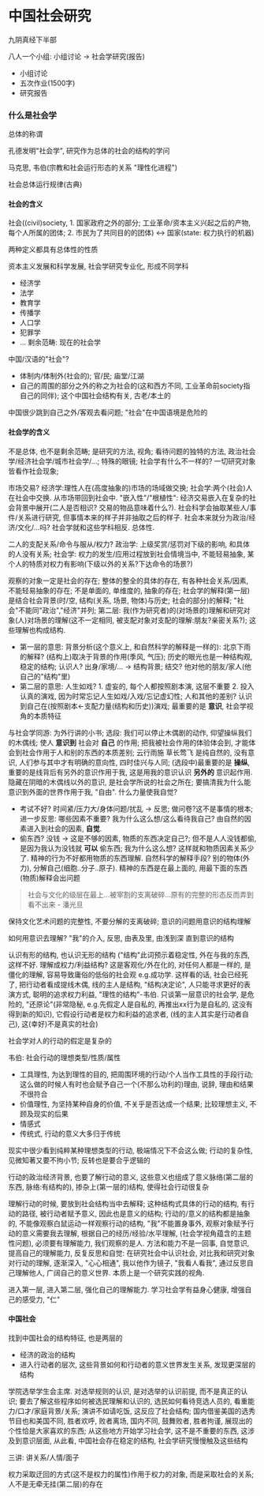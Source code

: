 # 中国社会研究

九阴真经下半部

八人一个小组: 小组讨论 -> 社会学研究(报告)

- 小组讨论
- 五次作业(1500字)
- 研究报告

### 什么是社会学

总体的称谓

孔德发明"社会学", 研究作为总体的社会的结构的学问

马克思, 韦伯(宗教和社会运行形态的关系 "理性化进程")

社会总体运行规律(古典)

#### 社会的含义

社会((civil)society, 1. 国家政府之外的部分; 工业革命/资本主义兴起之后的产物, 每个人所属的团体; 2. 市民为了共同目的的团体) <-> 国家(state: 权力执行的机器)

两种定义都具有总体性的性质

资本主义发展和科学发展, 社会学研究专业化, 形成不同学科
- 经济学
- 法学
- 教育学
- 传播学
- 人口学
- 犯罪学
- ... 剩余范畴: 现在的社会学

中国/汉语的"社会"?
- 体制内/体制外(社会的); 官/民; 庙堂/江湖
- 自己的周围的部分之外的称之为社会的(这和西方不同, 工业革命前society指自己的同伴); 这个中国社会结构有关, 古老/本土的

中国很少跳到自己之外/客观去看问题; "社会"在中国语境是危险的

#### 社会学的含义

不是总体, 也不是剩余范畴; 是研究的方法, 视角; 看待问题的独特的方法, 政治社会学/经济社会学/城市社会学/...; 特殊的眼镜; 社会学有什么不一样的? 一切研究对象皆看作社会现象;

市场交易? 经济学:理性人在(高度抽象的)市场的场域做交换; 社会学:两个(社会)人在社会中交换. 从市场带回到社会中. "嵌入性"/"根植性": 经济交易嵌入在复杂的社会背景中展开(二人是否相识? 交易的物品意味着什么?). 社会科学会抽取某些人/事件/关系进行研究, 但事情本来的样子并非抽取之后的样子. 社会本来就分为政治/经济/文化/...吗? 社会学就和这些学科相反. 总体性.

二人的支配关系/命令与服从/权力? 政治学: 上级奖赏/惩罚对下级的影响, 和具体的人没有关系; 社会学: 权力的发生/应用过程放到社会情境当中, 不能轻易抽象, 某个人的特质对权力有影响(下级以外的关系?下达命令的场景?)

观察的对象一定是社会的存在; 整体的整全的具体的存在, 有各种社会关系/因素, 不能轻易抽象的存在; 不是单面的, 单维度的, 抽象的存在; 社会学的解释(第一层)是结合社会背景(时/空, 结构(关系, 场景, 物体)与历史; 社会的部分)的解释; "社会"不能同"政治","经济"并列; 第二层: 我(作为研究者)的(对场景的)理解和研究对象(人)对场景的理解(这不一定相同, 被支配对象对支配的理解:朋友?亲密关系?); 这些理解也构成结构.

- 第一层的意思: 背景分析(这个意义上, 和自然科学的解释是一样的): 北京下雨的解释? (结构上)取决于背景的作用(季风, 气压); 历史的眼光也是一种结构观, 稳定的结构; 认识人? 出身/家境/... -> 结构背景; 结交? 他对他的朋友/家人(他自己的"结构"里)
- 第二层的意思: 人生如戏? 1. 虚妄的, 每个人都按照剧本演, 这层不重要 2. 投入认真的演戏, 因为时常忘记人生如戏/入戏/忘记虚幻性; 人和其他的差别? 认识到自己在(按照剧本<-支配力量(结构和历史))演戏; 最重要的是 **意识**, 社会学视角的本质特征

与社会学同游: 为外行讲的小书; 选段: 我们可以停止木偶剧的动作, 仰望操纵我们的木偶线; 使人 **意识到** 社会对 **自己** 的作用; 把我被社会作用的体验体会到, 才能体会到社会作用于人和别的东西的本质差别; 云行雨施 草长莺飞 是纯自然的, 没有意识, 人们参与其中才有明确的意向性, 四时佳兴与人同; (选段中)最重要的是 **操纵**, 重要的是线背后有另外的意识作用于我, 这是用我的意识认识 **另外的** 意识起作用. 隐藏在阴暗的木偶线以外的意识, 是社会学所说的社会之所在; 要搞清我为什么能意识到外面的世界作用于我, "自由". 什么力量使我自觉?

- 考试不好? 时间紧/压力大/身体问题/扰乱 -> 反思; 做问卷?这不是事情的根本; 进一步反思: 哪些因素不重要? 我为什么这么想/这么看待我自己? 由自然的因素进入到社会的因素, **自觉**.
- 偷东西? 没钱 -> 这是不够的因素, 物质的东西决定自己?; 但不是人人没钱都偷, 是因为我认为没钱就 **可以** 偷东西; 我为什么这么想? 这样就和物质因素关系少了. 精神的行为不好都用物质的东西理解. 自然科学的解释手段? 别的物体(外力), 分解自己(细胞..分子..原子). 精神的东西是在最上面的, 用最下面的东西(物质)解释会出问题

> 社会与文化的级层在最上...被宰割的支离破碎...原有的完整的形态反而弄到看不出来  - 潘光旦

保持文化艺术问题的完整性, 不要分解的支离破碎; 意识的问题用意识的结构理解

如何用意识去理解? "我"的介入, 反思, 由表及里, 由浅到深 直到意识的结构

认识有形的结构, 也认识无形的结构 ("结构"此词预示着稳定性, 外在与我的东西, 这样不好. 理解成权力/利益结构? 这是客观化/外在化的, 对任何人都是一样的, 是僵化的理解, 容易导致庸俗的低俗的社会观 e.g.成功学. 这样看的话, 社会已经死了, 把行动者看成提线木偶, 线的主人是结构, "结构决定论", 人只能寻求更好的表演方式, 聪明的追求权力利益, "理性的结构"-韦伯. 只谈第一层意识的社会学, 是危险的, "还原论"(非常隐秘, e.g.先假定人是自私的, 再推出xx行为是自私的, 这没有得到新的知识), 它假设行动者是权力和利益的追求者, (线的主人其实是行动者自己), 这(幸好)不是真实的社会)

社会学对人的行动的假定是复杂的

韦伯: 社会行动的理想类型/性质/属性
- 工具理性, 为达到理性的目的, 把周围环境的行动/个人当作工具性的手段行动; 这么做的时候人有时也会赋予自己一个(不那么功利的)理由, 说辞, 理由和结果不很符合
- 价值理性, 为坚持某种自身的价值, 不关乎是否达成一个结果; 比较理想主义, 不顾及现实的后果
- 情感式
- 传统式, 行动的意义大多归于传统

现实中很少看到纯粹某种理想类型的行动, 极端情况下不会这么做; 行动的复杂性, 见微知著又要不拘小节; 反转也是要合乎逻辑的

行动的政治经济背景, 也要了解行动的意义, 这些意义也组成了意义脉络(第二层的东西, 脉络:有结构的), 掺杂上(第一层的)结构, 使得社会行动很复杂

理解行动的时候, 要放到社会结构当中去解释; 这种结构式具体的行动的结构, 有行动的路径, 被行动者赋予意义, 因此也是意义的结构; 行动的/意义的结构都是抽象的, 不能像观察白鼠运动一样观察行动的结构, "我"不能置身事外, 观察对象赋予行动的意义需要我去理解, 根据自己的经历/经验/水平理解, (社会学视角蕴含的主题性问题), 必须要有理解能力, 我们观察的是人. 方法和能力不是一回事, 自觉意识, 提高自己的理解能力, 反复反思和自觉: 在研究社会中认识社会, 对比我和研究对象对行动的理解, 逐渐深入, "心心相通", 我以他作为镜子, "我看人看我", 通过反思自己理解他人, 广阔自己的意义世界. 本质上是一个研究实践的视角.

进入第一层, 进入第二层, 强化自己的理解能力. 学习社会学有益身心健康, 增强自己的感受力, "仁"

#### 中国社会

找到中国社会的结构特征, 也是两层的
- 经济的政治的结构
- 进入行动者的层次, 这些背景如何和行动者的意义世界发生关系, 发现更深层的结构

学院选举学生会主席. 对选举规则的认识, 是对选举的认识前提, 而不是真正的认识; 要去了解这些程序如何被选民理解和认识的, 选民如何看待竞选人员的, 看重能力/口才/家庭背景/关系; 演讲不如请吃饭, 这反应了社会结构; 国内借鉴美国的选秀节目也和美国不同, 胜者欢呼, 败者离场, 国内不同, 鼓舞败者, 胜者拘谨, 展现出的个性恰是大家喜欢的东西; 从这些地方开始学习社会学, 这不是不重要的东西, 这涉及到意识层面, 从此看, 中国社会存在稳定的结构, 社会学研究慢慢触及这些结构

三讲: 讲关系/人情/面子

权力采取迂回的方式(这不是权力的属性)作用于权力的对象, 而是采取社会的关系; 人不是无牵无挂(第二层)的存在
